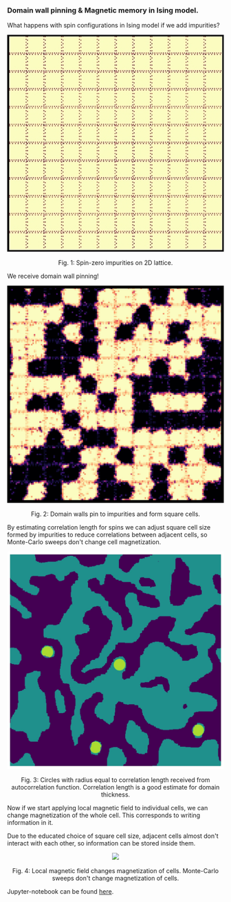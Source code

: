### Domain wall pinning & Magnetic memory in Ising model.

What happens with spin configurations in Ising model if we add impurities?

<p align="middle">
  <img src="./images/pinning.jpg"/>

  <p align="center">
    Fig. 1: Spin-zero impurities on 2D lattice.
  </p> 
</p>

We receive domain wall pinning!

<p align="middle">
  <img src="./images/cells.jpg"/>

  <p align="center">
    Fig. 2: Domain walls pin to impurities and form square cells.
  </p> 
</p>

By estimating correlation length for spins we can adjust square cell size formed by impurities 
to reduce correlations between adjacent cells, so Monte-Carlo sweeps don't change cell magnetization.

<p align="middle">
  <img src="./images/radius.jpg"/>

  <p align="center">
    Fig. 3: Circles with radius equal to correlation length received from autocorrelation function. 
            Correlation length is a good estimate for domain thickness.
  </p> 
</p>

Now if we start applying local magnetic field to individual cells,
we can change magnetization of the whole cell. 
This corresponds to writing information in it. 

Due to the educated choice of 
square cell size, adjacent cells almost don't interact with each other, so information can be stored inside them.

<p align="middle">
  <img src="./images/memory.gif"/>

  <p align="center">
    Fig. 4: Local magnetic field changes magnetization of cells. Monte-Carlo sweeps don't change magnetization of cells.
  </p> 
</p>

Jupyter-notebook can be found [here](/https://github.com/mgoloshchapov/Sandbox/blob/main/Ising/notebooks/main.ipynb).
